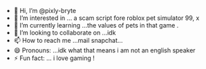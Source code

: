 - 👋 Hi, I’m @pixly-bryte
- 👀 I’m interested in ... a scam script fore roblox pet simulator 99, x
- 🌱 I’m currently learning ...the values of pets in that game .
- 💞️ I’m looking to collaborate on ...idk 
- 📫 How to reach me ...mail snapchat...
- 😄 Pronouns: ...idk what that means i am not an english speaker
- ⚡ Fun fact: ... i love gaming !

<!---
pixly-bryte/pixly-bryte is a ✨ special ✨ repository because its `README.md` (this file) appears on your GitHub profile.
You can click the Preview link to take a look at your changes.
--->
